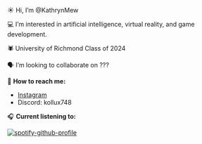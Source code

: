 ☀️ Hi, I’m @KathrynMew

💻 I’m interested in artificial intelligence, virtual reality, and game development.

🕷️ University of Richmond Class of 2024

🗣️ I’m looking to collaborate on ???

📱 **How to reach me:**
- [Instagram](https://instagram.com/kathryn_thatsme.w)
- Discord: kollux748

🎧 **Current listening to:**

[![spotify-github-profile](https://spotify-github-profile.vercel.app/api/view?uid=xxkat_&cover_image=true&theme=default&show_offline=false&background_color=123201&interchange=false)](https://spotify-github-profile.vercel.app/api/view?uid=xxkat_&redirect=true)

<!---
KathrynMew/KathrynMew is a ✨ special ✨ repository because its `README.md` (this file) appears on your GitHub profile.
You can click the Preview link to take a look at your changes.
--->
